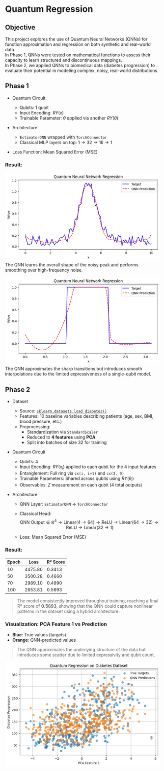 # Quantum Regression

## Objective

This project explores the use of Quantum Neural Networks (QNNs) for function approximation and regression on both synthetic and real-world data.  
In Phase 1, QNNs were tested on mathematical functions to assess their capacity to learn structured and discontinuous mappings.  
In Phase 2, we applied QNNs to biomedical data (diabetes progression) to evaluate their potential in modeling complex, noisy, real-world distributions.


## Phase 1
- Quantum Circuit:
    - Qubits: 1 qubit
    - Input Encoding: $RY(x)$
    - Trainable Parameter: $\theta$ applied via another $RY(\theta)$

- Architecture
    - `EstimatorQNN` wrapped with `TorchConnector`
    - Classical MLP layers on top: $1 \rightarrow 32 \rightarrow 16 \rightarrow 1$
- Loss Function: Mean Squared Error (MSE)


### Result:
![alt text](noisy-bell-curve.png)
The QNN learns the overall shape of the noisy peak and performs smoothing over high-frequency noise.


![alt text](piece-wise.png)
The QNN approximates the sharp transitions but introduces smooth interpolations due to the limited expressiveness of a single-qubit model.


## Phase 2

- Dataset

    - Source: [`sklearn.datasets.load_diabetes()`](https://scikit-learn.org/stable/datasets/toy_dataset.html#diabetes-dataset)
    - Features: 10 baseline variables describing patients (age, sex, BMI, blood pressure, etc.)
    - Preprocessing:
        - Standardization via `StandardScaler`
        - Reduced to **4 features** using **PCA**
        - Split into batches of size 32 for training

- Quantum Circuit

    - Qubits: 4
    - Input Encoding: $RY(x_i)$ applied to each qubit for the 4 input features
    - Entanglement: Full ring via `cx(i, i+1)` and `cx(3, 0)`
    - Trainable Parameters: Shared across qubits using $RY(\theta_i)$
    - Observables: $Z$ measurement on each qubit (4 total outputs)

- Architecture

    - QNN Layer: `EstimatorQNN` → `TorchConnector`
    - Classical Head:  
    $$
    \text{QNN Output} \in \mathbb{R}^4 \rightarrow \text{Linear}(4 \rightarrow 64) \rightarrow \text{ReLU} \rightarrow \text{Linear}(64 \rightarrow 32) \rightarrow \text{ReLU} \rightarrow \text{Linear}(32 \rightarrow 1)
    $$

    - Loss: Mean Squared Error (MSE)  



### Result:

| Epoch | Loss    | R² Score |
|-------|---------|----------|
| 10    | 4475.80 | 0.3413   |
| 50    | 3500.28 | 0.4660   |
| 70    | 2989.10 | 0.4990   |
| 100   | 2653.81 | 0.5693   |

> The model consistently improved throughout training, reaching a final R² score of **0.5693**, showing that the QNN could capture nonlinear patterns in the dataset using a hybrid architecture.


### Visualization: PCA Feature 1 vs Prediction

- **Blue**: True values (targets)  
- **Orange**: QNN-predicted values  
> The QNN approximates the underlying structure of the data but introduces some scatter due to limited expressivity and qubit count.


![alt text](diabetes-pred.png)